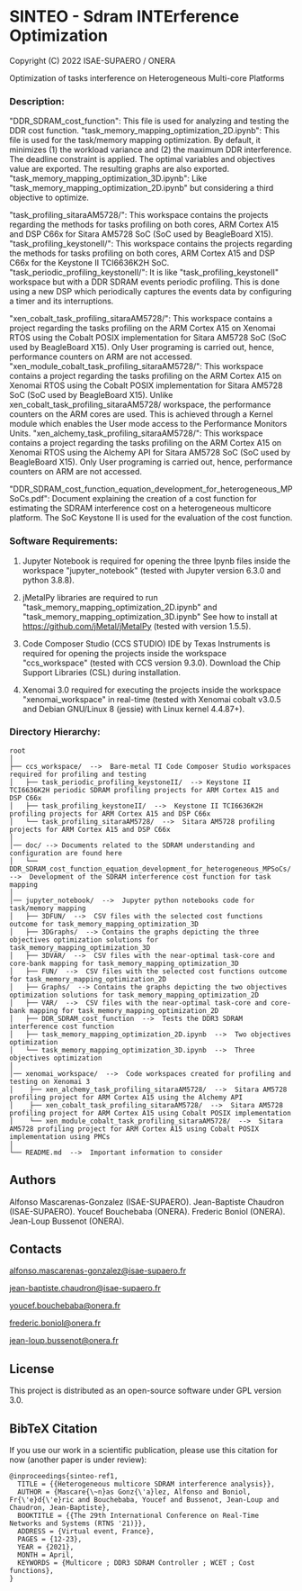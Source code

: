 # SINTEO - Sdram INTErference Optimization

Copyright (C) 2022 ISAE-SUPAERO / ONERA

Optimization of tasks interference on Heterogeneous Multi-core Platforms

### Description:

"DDR_SDRAM_cost_function": This file is used for analyzing and testing the DDR cost function.
"task_memory_mapping_optimization_2D.ipynb": This file is used for the task/memory mapping optimization.
					     By default, it minimizes (1) the workload variance and (2) the 
					     maximum DDR interference. The deadline constraint is applied.
					     The optimal variables and objectives value are exported.
					     The resulting graphs are also exported.
"task_memory_mapping_optimization_3D.ipynb": Like "task_memory_mapping_optimization_2D.ipynb" but
					     considering a third objective to optimize.

"task_profiling_sitaraAM5728/": This workspace contains the projects regarding the methods 
						for tasks profiling on both cores, ARM Cortex A15 and DSP C66x 
						for Sitara AM5728 SoC (SoC used by BeagleBoard X15).
"task_profiling_keystoneII/": This workspace contains the projects regarding the methods
						for tasks profiling on both cores, ARM Cortex A15 and DSP C66x
						for the Keystone II TCI6636K2H SoC.
"task_periodic_profiling_keystoneII/": It is like "task_profiling_keystoneII" workspace but with a 
						DDR SDRAM events periodic profiling. This is done using a new DSP which 
						periodically captures the events data by configuring a timer and its interruptions.

"xen_cobalt_task_profiling_sitaraAM5728/": This workspace contains a project regarding the tasks 
						profiling on the ARM Cortex A15 on Xenomai RTOS using the Cobalt POSIX 
				          implementation for Sitara AM5728 SoC (SoC used by BeagleBoard X15).
				          Only User programing is carried out, hence, performance counters
				          on ARM are not accessed.					     
"xen_module_cobalt_task_profiling_sitaraAM5728/": This workspace contains a project regarding the tasks 
						profiling on the ARM Cortex A15 on Xenomai RTOS using the Cobalt POSIX 
				          implementation for Sitara AM5728 SoC (SoC used by BeagleBoard X15).
				          Unlike xen_cobalt_task_profiling_sitaraAM5728/ workspace, the performance 
				          counters on the ARM cores are used. This is achieved through a Kernel module which
						  enables the User mode access to the Performance Monitors Units. 
"xen_alchemy_task_profiling_sitaraAM5728/": This workspace contains a project regarding the tasks 
						profiling on the ARM Cortex A15 on Xenomai RTOS using the Alchemy API 
				          for Sitara AM5728 SoC (SoC used by BeagleBoard X15).
				          Only User programing is carried out, hence, performance counters
				          on ARM are not accessed.
						  
"DDR_SDRAM_cost_function_equation_development_for_heterogeneous_MPSoCs.pdf": Document explaining the creation of a cost function for 
																			 estimating the SDRAM interference cost on a heterogeneous 
																			 multicore platform. The SoC Keystone II is used for the
																			 evaluation of the cost function.

### Software Requirements:

1. Jupyter Notebook is required for opening the three Ipynb files 
   inside the workspace "jupyter_notebook" 
   (tested with Jupyter version 6.3.0 and python 3.8.8).
   
2. jMetalPy libraries are required to run "task_memory_mapping_optimization_2D.ipynb"
   and "task_memory_mapping_optimization_3D.ipynb"
   See how to install at https://github.com/jMetal/jMetalPy
   (tested with version 1.5.5).
   
3. Code Composer Studio (CCS STUDIO) IDE by Texas Instruments is required for 
   opening the projects inside the workspace "ccs_workspace" (tested with CCS version 9.3.0).
   Download the Chip Support Libraries (CSL) during installation.
   
4. Xenomai 3.0 required for executing the projects inside the workspace "xenomai_workspace" in real-time
   (tested with Xenomai cobalt v3.0.5 and Debian GNU/Linux 8 (jessie) with Linux kernel 4.4.87+).

### Directory Hierarchy:

```
root
│
├── ccs_workspace/  -->  Bare-metal TI Code Composer Studio workspaces required for profiling and testing 
│	├── task_periodic_profiling_keystoneII/  --> Keystone II TCI6636K2H periodic SDRAM profiling projects for ARM Cortex A15 and DSP C66x 
│   ├── task_profiling_keystoneII/  -->  Keystone II TCI6636K2H profiling projects for ARM Cortex A15 and DSP C66x 
│   └── task_profiling_sitaraAM5728/  -->  Sitara AM5728 profiling projects for ARM Cortex A15 and DSP C66x   
│
│── doc/ --> Documents related to the SDRAM understanding and configuration are found here
│   └── DDR_SDRAM_cost_function_equation_development_for_heterogeneous_MPSoCs/  -->  Development of the SDRAM interference cost function for task mapping
│
│── jupyter_notebook/  -->  Jupyter python notebooks code for task/memory mapping
│   ├── 3DFUN/  -->  CSV files with the selected cost functions outcome for task_memory_mapping_optimization_3D
│   ├── 3DGraphs/  --> Contains the graphs depicting the three objectives optimization solutions for task_memory_mapping_optimization_3D
│   ├── 3DVAR/  -->  CSV files with the near-optimal task-core and core-bank mapping for task_memory_mapping_optimization_3D
│   ├── FUN/  -->  CSV files with the selected cost functions outcome for task_memory_mapping_optimization_2D
│   ├── Graphs/  --> Contains the graphs depicting the two objectives optimization solutions for task_memory_mapping_optimization_2D
│   ├── VAR/  -->  CSV files with the near-optimal task-core and core-bank mapping for task_memory_mapping_optimization_2D
│   ├── DDR_SDRAM_cost_function  -->  Tests the DDR3 SDRAM interference cost function
│   ├── task_memory_mapping_optimization_2D.ipynb  -->  Two objectives optimization
│   └── task_memory_mapping_optimization_3D.ipynb  -->  Three objectives optimization
│
│── xenomai_workspace/  -->  Code workspaces created for profiling and testing on Xenomai 3 
│    ├── xen_alchemy_task_profiling_sitaraAM5728/  -->  Sitara AM5728 profiling project for ARM Cortex A15 using the Alchemy API   
│    ├── xen_cobalt_task_profiling_sitaraAM5728/  -->  Sitara AM5728 profiling project for ARM Cortex A15 using Cobalt POSIX implementation  
│    └── xen_module_cobalt_task_profiling_sitaraAM5728/  -->  Sitara AM5728 profiling project for ARM Cortex A15 using Cobalt POSIX implementation using PMCs
│
└── README.md  -->  Important information to consider 
```
## Authors

Alfonso Mascarenas-Gonzalez (ISAE-SUPAERO).
Jean-Baptiste Chaudron (ISAE-SUPAERO).
Youcef Bouchebaba (ONERA).
Frederic Boniol (ONERA).
Jean-Loup Bussenot (ONERA).

## Contacts

alfonso.mascarenas-gonzalez@isae-supaero.fr

jean-baptiste.chaudron@isae-supaero.fr

youcef.bouchebaba@onera.fr

frederic.boniol@onera.fr

jean-loup.bussenot@onera.fr

## License

This project is distributed as an open-source software under GPL version 3.0.

## BibTeX Citation

If you use our work in a scientific publication, please use this citation for now (another paper is under review):

```
@inproceedings{sinteo-ref1,
  TITLE = {{Heterogeneous multicore SDRAM interference analysis}},
  AUTHOR = {Mascare{\~n}as Gonz{\'a}lez, Alfonso and Boniol, Fr{\'e}d{\'e}ric and Bouchebaba, Youcef and Bussenot, Jean-Loup and Chaudron, Jean-Baptiste},
  BOOKTITLE = {{The 29th International Conference on Real-Time Networks and Systems (RTNS '21)}},
  ADDRESS = {Virtual event, France},
  PAGES = {12-23},
  YEAR = {2021},
  MONTH = April,
  KEYWORDS = {Multicore ; DDR3 SDRAM Controller ; WCET ; Cost functions},
}





